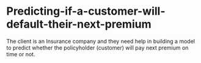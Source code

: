 # Predicting-if-a-customer-will-default-their-next-premium
The client is an Insurance company and they need help in building a model to predict whether the policyholder (customer) will pay next premium on time or not.
